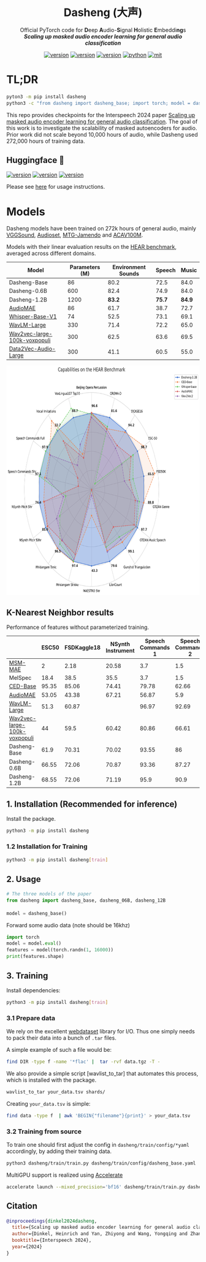 <div align="center">
    <h1>
    Dasheng (大声)
    </h1>
    <p>
    Official PyTorch code for <b>D</b>eep <b>A</b>udio-<b>S</b>ignal <b>H</b>olistic <b>E</b>mbeddi<b>ng</b>s <br>
    <b><em>Scaling up masked audio encoder learning for general audio classification</em></b>
    </p>
    </p>
    <a href="https://arxiv.org/abs/2406.06992"><img src="https://img.shields.io/badge/arXiv-2406.06992-b31b1b" alt="version"></a>
    <a href="https://github.com/richermans/dasheng"><img src="https://img.shields.io/badge/Platform-linux-lightgrey" alt="version"></a>
    <a href="https://www.python.org"><img src="https://img.shields.io/badge/Python-3.8+-orange" alt="version"></a>
    <a href="https://pytorch.org"><img src="https://img.shields.io/badge/PyTorch-1.13+-brightgreen" alt="python"></a>
    <a href="https://www.apache.org/licenses/LICENSE-2.0"><img src="https://img.shields.io/badge/License-Apache%202.0-blue.svg" alt="mit"></a>
</div>

# TL;DR

```bash
pyton3 -m pip install dasheng
python3 -c "from dasheng import dasheng_base; import torch; model = dasheng_base().eval(); features=model(torch.randn(1, 16000))"
```


This repo provides checkpoints for the Interspeech 2024 paper [Scaling up masked audio encoder learning for general audio classification](https://arxiv.org/abs/2406.06992).
The goal of this work is to investigate the scalability of masked autoencoders for audio.
Prior work did not scale beyond 10,000 hours of audio, while Dasheng used 272,000 hours of training data.


## Huggingface 🤗


<div align="left">
    <a href="https://huggingface.co/mispeech/dasheng-base"><img src="https://img.shields.io/badge/Dasheng-base-ffcc66" alt="version"></a>
    <a href="https://huggingface.co/mispeech/dasheng-0.6B"><img src="https://img.shields.io/badge/Dasheng-0.6B-ffcc66" alt="version"></a>
    <a href="https://huggingface.co/mispeech/dasheng-1.2B"><img src="https://img.shields.io/badge/Dasheng-1.2B-ffcc66" alt="version"></a>
</div>

Please see [here](https://huggingface.co/mispeech/dasheng-base) for usage instructions.


# Models

Dasheng models have been trained on 272k hours of general audio, mainly [VGGSound](https://www.robots.ox.ac.uk/~vgg/data/vggsound/), [Audioset](https://research.google.com/audioset/), [MTG-Jamendo](https://mtg.github.io/mtg-jamendo-dataset/) and [ACAV100M](https://acav100m.github.io/).

Models with their linear evaluation results on the [HEAR benchmark](https://hearbenchmark.com/), averaged across different domains.

| Model | Parameters (M) | Environment Sounds | Speech  | Music |
|------|-------|-------|-------| ------ |
| Dasheng-Base| 86   | 80.2 | 72.5 | 84.0 |
|Dasheng-0.6B | 600    | 82.4 | 74.9 | 84.0 |
| Dasheng-1.2B | 1200    | **83.2** | **75.7** | **84.9** |
| [AudioMAE](https://github.com/facebookresearch/AudioMAE) | 86 | 61.7 | 38.7 | 72.7 |
| [Whisper-Base-V1](https://github.com/openai/whisper) | 74 | 52.5 | 73.1 | 69.1 |
| [WavLM-Large](https://github.com/microsoft/unilm/tree/master/wavlm) |  330 | 71.4 |  72.2 | 65.0 |
| [Wav2vec-large-100k-voxpopuli](https://huggingface.co/facebook/wav2vec2-large-100k-voxpopuli) | 300 | 62.5 | 63.6 | 69.5 |
| [Data2Vec-Audio-Large](https://huggingface.co/facebook/data2vec-audio-large) | 300 |41.1 |  60.5 | 55.0 |

<img src="metadata/hear_capabilities.png" alt="Hear capabiltiies" style="height: 600px;">

## K-Nearest Neighbor results

Performance of features without parameterized training.

|                          | ESC50 | FSDKaggle18 | NSynth Instrument | Speech Commands 1  | Speech Commands 2   | US8k  | VoxCeleb1 | RAVDESS-Speech | FluentSpeechCommands   |
|--------------------------|-------|--------|-------------|-------|-------|-------|-----------|---------|-------|
| [MSM-MAE](https://github.com/nttcslab/msm-mae) | 2     | 2.18   | 20.58       | 3.7   | 1.5   | 11.5  | 0.12      | 6.77    | 1.85  |
| MelSpec                  | 18.4  | 38.5   | 35.5        | 3.7   | 1.5   | 40.39 | 5.26      | 29.65   | 9.97  |
| [CED-Base](https://github.com/RicherMans/CED)                      | 95.35 | 85.06  | 74.41       | 79.78 | 62.66 | 87.06 | 7.02      | 52.78   | 16.61 |
| [AudioMAE](https://github.com/facebookresearch/AudioMAE) | 53.05 | 43.38  | 67.21       | 56.87 | 5.9   | 58.18 | 2.9       | 28.68   | 7.59  |
| [WavLM-Large](https://github.com/microsoft/unilm/tree/master/wavlm) | 51.3  | 60.87  |             | 96.97 | 92.69 | 58.67 | 28.54     | 51.39   | 83.28 |
| [Wav2vec-large-100k-voxpopuli](https://huggingface.co/facebook/wav2vec2-large-100k-voxpopuli) | 44    | 59.5   | 60.42       | 80.86 | 66.61 | 59.84 | 18.22     | 45.76   | 30.48 |
| Dasheng-Base             | 61.9  | 70.31  | 70.02       | 93.55 | 86    | 73.87 | 34.21     | 58.12   | 52.33 |
| Dasheng-0.6B             | 66.55 | 72.06  | 70.87       | 93.36 | 87.27 | 75.92 | 37.78     | 61.81   | 57.63 |
| Dasheng-1.2B             | 68.55 | 72.06  | 71.19       | 95.9  | 90.9  | 77.71 | 39.39     | 61.94   | 62.38 |

## 1. Installation (Recommended for inference)

Install the package.

```bash
python3 -m pip install dasheng
```

### 1.2 Installation for Training

```bash
python3 -m pip install dasheng[train]
```

## 2. Usage

```python
# The three models of the paper
from dasheng import dasheng_base, dasheng_06B, dasheng_12B

model = dasheng_base()
```

Forward some audio data (note should be 16khz)

```python
import torch
model = model.eval()
features = model(torch.randn(1, 16000))
print(features.shape)
```

## 3. Training

Install dependencies:

```bash
python3 -m pip install dasheng[train]
```

### 3.1 Prepare data

We rely on the excellent [webdataset](https://github.com/webdataset) library for I/O.
Thus one simply needs to pack their data into a bunch of `.tar` files.

A simple example of such a file would be:

```bash
find DIR -type f -name '*flac' |  tar -rvf data.tgz -T -
```

We also provide a simple script [wavlist_to_tar] that automates this process, which is installed with the package.

```bash
wavlist_to_tar your_data.tsv shards/
```

Creating `your_data.tsv` is simple:

```bash
find data -type f  | awk 'BEGIN{"filename"}{print}' > your_data.tsv
```

### 3.2 Training from source

To train one should first adjust the config in `dasheng/train/config/*yaml` accordingly, by adding their training data.

```bash
python3 dasheng/train/train.py dasheng/train/config/dasheng_base.yaml
```

MultiGPU support is realized using [Accelerate](https://huggingface.co/docs/accelerate/index)

```bash
accelerate launch --mixed_precision='bf16' dasheng/train/train.py dasheng/train/config/dasheng_base.yaml
```

## Citation

```bibtex
@inproceedings{dinkel2024dasheng,
  title={Scaling up masked audio encoder learning for general audio classification},
  author={Dinkel, Heinrich and Yan, Zhiyong and Wang, Yongqing and Zhang, Junbo and Wang, Yujun and Wang, Bin},
  booktitle={Interspeech 2024},
  year={2024}
}
```
